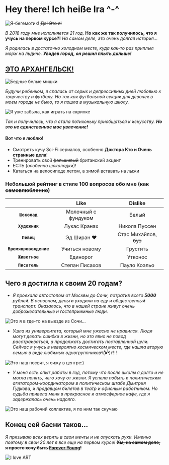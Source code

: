 # Hey there! Ich heiße Ira ^-^
![Я-бегемотик!](https://pp.userapi.com/c622429/v622429127/3972f/KTsfv-6GaEo.jpg "Я-бегемотик") 
~~Да! Это я!~~

*В 2018 году мне исполняется 21 год.* **Но как же так получилось, что я учусь на первом курсе?!**
*На самом деле, это очень долгая история...*

*Я родилась в достаточно холодном месте, куда как-то раз приплыл морж на льдине.* __*Увидев город, он решил плыть дальше!*__

[ЭТО АРХАНГЕЛЬСК!](https://www.youtube.com/watch?v=JCGx5rNwD7I)
--------
![Бедные белые мишки](https://z33.d.sdska.ru/2-z33-537fee1c-42de-4011-9e72-1e14fe4cc7fd.jpg "Бедные белые мишки") 

*Будучи ребенком, я спалась от серых и депрессивных дней любовью к творчеству и футболу. Но так как футбольной секции для девочек в моем городе не было, то я пошла в музыкальную школу.*

![Я уже забыла, как играть на скрипке](https://pp.userapi.com/c4412/u16604049/98729258/y_7e10e9e3.jpg "Я уже забыла, как играть на скрипке") 

_Так и получилось, что я стала потихоньку приобщаться к искусству. **Но это не единственное мое увлечение!**_

#### Вот что я люблю!

* Смотреть кучу Sci-Fi сериалов, особенно **Доктора Кто и Очень странные дела**!
* Тренировать свой ~~фальшивый~~ британский акцент
* ЕСТЬ (*особенно шоколадки*)!
* Кататься на велосипеде летом, а зимой вставать на лыжи

### Небольшой рейтинг в стиле 100 вопросов обо мне (~~как самовлюбленно~~)

|       | Like    | Dislike  |
| :---: | :---:   |    :---: |
| **`Шоколад`** | Молочный с фундуком | Белый |
| **`Художник`** | Лукас Кранах | Никола Пуссен |
| **`Певец`** | Эд Ширан ♥ | Стас Михайлов, ~~буэ~~ |
| **`Времяпровождение`** | Учиться новому | Грустить |
| **`Животное`** | Единорог | Утконос |
| **`Писатель`** | Степан Писахов | Пауло Коэльо |

## Чего я достигла к своим 20 годам? 

+ *Я проехала автостопом от Москвы до Сочи, потратив всего **5000** рублей. В основном, деньги уходили на еду и общественный транспорт. Оказалось, что в нашей стране живут очень доброжелательные и гостеприимные люди.*

![Это я в где-то на выезде из Сочи...](https://pp.userapi.com/c623822/v623822127/4225d/iKh9wuOksiU.jpg "Это я в где-то на выезде из Сочи...")

+ *Ушла из университета, который мне ужасно не нравился. Люди могут делать ошибки в жизни, но это явно не повод расстраиваться, а продолжать достигать поставленной цели. Сейчас я учусь в невероятно космическом месте, где нашла вторую семью в виде любимых одногруппников*٩(̾●̮̮̃̾•̃̾)۶!!!

![Это наш посвят, я сижу в центре:)](https://pp.userapi.com/c834200/v834200824/10f5c/GVUky1Ytzvg.jpg "Это наш посвят, я сижу в центре:)")

+ *У меня есть опыт работы в год, потому что после школы я долго и не могла понять, чего хочу от жизни. Я успела побыть и политическим агитатором-координатором в политическом штабе Дмитрия Гудкова, и продавцом билетов в театр и офисным работником. Но судьба привела меня в прекрасное и атмосферное кафе, где я задержалась очень надолго.*

![Это наш рабочий коллектив, я по ним так скучаю](https://pp.userapi.com/c639230/v639230342/24680/LaxFffQ8ppw.jpg "Это наш рабочий коллектив, я по ним так скучаю")

Конец сей басни таков...
--------

*Я призываю всех верить в свои мечты и не опускать руки. Именно поэтому в свои 20 лет я все еще на первом курсе!* **~~Хм, на самом деле, я просто хочу быть [Forever Young](https://www.youtube.com/watch?v=t1TcDHrkQYg)!~~**

![I love ART](http://nathnennya.com/wp-content/uploads/2016/03/Screen-Shot-2015-11-09-at-10.05.53-AM-1024x559.png "I love ART")

